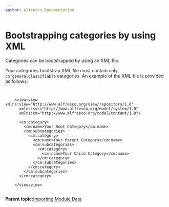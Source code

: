 ```yaml
---
author: Alfresco Documentation
---
```


# Bootstrapping categories by using XML

Categories can be bootstrapped by using an XML file.

Your categories bootstrap XML file must contain only `cm:generalclassifiable` categories. An example of the XML file is provided as follows:

```
    
    
    <view:view xmlns:view="http://www.alfresco.org/view/repository/1.0"
      xmlns:sys="http://www.alfresco.org/model/system/1.0"
      xmlns:cm="http://www.alfresco.org/model/content/1.0">
      
      <cm:category>
        <cm:name>Your Root Category</cm:name>
        <cm:subcategories>
          <cm:category>
            <cm:name>Your Parent Category</cm:name>
            <cm:subcategories>
              <cm:category>
                <cm:name>Your Child Category</cm:name>
              </cm:category>
            </cm:subcategories>
          </cm:category>
        </cm:subcategories>
      </cm:category>
      
    </view:view>


```

**Parent topic:**[Importing Module Data](../concepts/dev-extensions-modules-importing-module-data.md)

